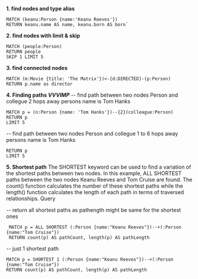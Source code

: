 

**1. find nodes and type alias**
```
MATCH (keanu:Person {name:'Keanu Reeves'}) 
RETURN keanu.name AS name, keanu.born AS born`
```

**2. find nodes with limit & skip**
```
MATCH (people:Person) 
RETURN people 
SKIP 1 LIMIT 5
```

**3. find connected nodes**
```
MATCH (m:Movie {title: 'The Matrix'})<-[d:DIRECTED]-(p:Person) 
RETURN p.name as director
```


**4. Finding paths ***VVVIMP*****
-- find path between two nodes Person and collegue 2 hops away persons name is Tom Hanks

``` 
MATCH p = (n:Person {name: 'Tom Hanks'})--{2}(colleague:Person) 
RETURN p 
LIMIT 5 
```

-- find path between two nodes Person and collegue 1 to 6 hops away persons name is Tom Hanks

``` MATCH p = (n:Person {name: 'Tom Hanks'})--{1, 6}(colleague:Person) 
RETURN p 
LIMIT 5
```


**5. Shortest path**
The SHORTEST keyword can be used to find a variation of the shortest paths between two nodes. In this
example, ALL SHORTEST paths between the two nodes Keanu Reeves and Tom Cruise are found. The
count() function calculates the number of these shortest paths while the length() function calculates the
length of each path in terms of traversed relationships.
Query

-- return all shortest paths as pathength might be same for the shortest ones
```
 MATCH p = ALL SHORTEST (:Person {name:"Keanu Reeves"})--+(:Person {name:"Tom Cruise"}) 
 RETURN count(p) AS pathCount, length(p) AS pathLength
 ```

-- just 1 shortest path
``` 
MATCH p = SHORTEST 1 (:Person {name:"Keanu Reeves"})--+(:Person {name:"Tom Cruise"}) 
RETURN count(p) AS pathCount, length(p) AS pathLength
```